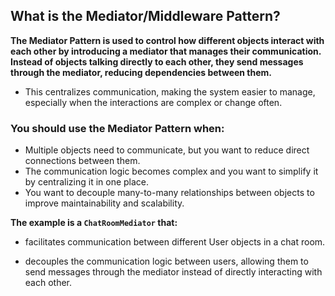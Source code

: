 ## What is the Mediator/Middleware Pattern?

**The Mediator Pattern is used to control how different objects interact with each other by introducing a mediator that manages their communication. Instead of objects talking directly to each other, they send messages through the mediator, reducing dependencies between them.** 

* This centralizes communication, making the system easier to manage, especially when the interactions are complex or change often.

### You should use the Mediator Pattern when:

* Multiple objects need to communicate, but you want to reduce direct connections between them.
* The communication logic becomes complex and you want to simplify it by centralizing it in one place.
* You want to decouple many-to-many relationships between objects to improve maintainability and scalability.

**The example is a `ChatRoomMediator` that:**

* facilitates communication between different User objects in a chat room.

* decouples the communication logic between users, allowing them to send messages through the mediator instead of directly interacting with each other.
